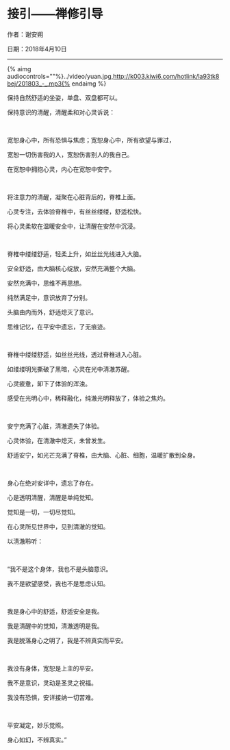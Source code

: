 # 接引——禅修引导

作者：谢安朔

日期：2018年4月10日

---

{% aimg audiocontrols=""%}../video/yuan.jpg,http://k003.kiwi6.com/hotlink/la93tk8bej/201803_-_.mp3{% endaimg %}


保持自然舒适的坐姿，单盘、双盘都可以。

保持意识的清醒，清醒柔和对心灵诉说：

<br />



宽恕身心中，所有恐惧与焦虑；宽恕身心中，所有欲望与罪过，

宽恕一切伤害我的人，宽恕伤害别人的我自己。

在宽恕中拥抱心灵，内心在宽恕中安宁。

<br />



将注意力的清醒，凝聚在心脏背后的，脊椎上面。

心灵专注，去体验脊椎中，有丝丝缕缕，舒适松快。

将心灵柔软在温暖安全中，让清醒在安然中沉浸。

<br />



脊椎中缕缕舒适，轻柔上升，如丝丝光线进入大脑。

安全舒适，由大脑核心绽放，安然充满整个大脑。

安然充满中，思维不再思想。

纯然满足中，意识放弃了分别。

头脑由内而外，舒适熄灭了意识。

思维记忆，在平安中遗忘，了无痕迹。

<br />



脊椎中缕缕舒适，如丝丝光线，透过脊椎进入心脏。

如缕缕明光撕破了黑暗，心灵在光中清澈苏醒。

心灵疲惫，卸下了体验的浑浊。

感受在光明心中，稀释融化，纯澈光明释放了，体验之焦灼。

<br />



安宁充满了心脏，清澈遗失了体验。

心灵体验，在清澈中熄灭，未曾发生。

舒适安宁，如光芒充满了脊椎，由大脑、心脏、细胞，温暖扩散到全身。

<br />



身心在绝对安详中，遗忘了存在。

心是透明清醒，清醒是单纯觉知。

觉知是一切，一切尽觉知。

在心灵所见世界中，见到清澈的觉知。

以清澈聆听：

<br />



“我不是这个身体，我也不是头脑意识。

我不是欲望感受，我也不是思虑认知。

<br />



我是身心中的舒适，舒适安全是我。

我是清醒中的觉知，清澈透明是我。

我是脱落身心之明了，我是不辨真实而平安。

<br />



我没有身体，宽恕是上主的平安。

我不是意识，灵动是圣灵之祝福。

我没有恐惧，安详接纳一切苦难。

<br />



平安凝定，妙乐觉照。

身心如幻，不辨真实。”